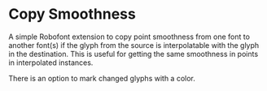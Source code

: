 Copy Smoothness
==========

A simple Robofont extension to copy point smoothness from one font to another font(s) if the glyph from the source is interpolatable with the glyph in the destination. This is useful for getting the same smoothness in points in interpolated instances.

There is an option to mark changed glyphs with a color.
